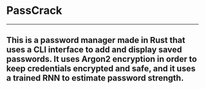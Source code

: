 # PassCrack
---

## This is a password manager made in Rust that uses a CLI interface to add and display saved passwords. It uses Argon2 encryption in order to keep credentials encrypted and safe, and it uses a trained RNN to estimate password strength. 